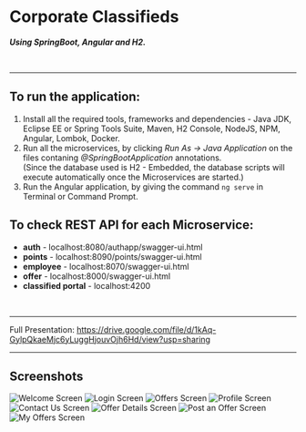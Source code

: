 # Corporate Classifieds

***Using SpringBoot, Angular and H2.***

<br><hr>

## To run the application:

1. Install all the required tools, frameworks and dependencies - Java JDK, Eclipse EE or Spring Tools Suite, Maven, H2 Console, NodeJS, NPM, Angular, Lombok, Docker.
2. Run all the microservices, by clicking *Run As -> Java Application* on the files contaning *@SpringBootApplication* annotations.
<br>    (Since the database used is H2 - Embedded, the database scripts will execute automatically once the Microservices are started.)
3. Run the Angular application, by giving the command ``ng serve`` in Terminal or Command Prompt.

## To check REST API for each Microservice:

- **auth** - localhost:8080/authapp/swagger-ui.html
- **points** - localhost:8090/points/swagger-ui.html
- **employee** - localhost:8070/swagger-ui.html
- **offer** - localhost:8000/swagger-ui.html
- **classified portal** - localhost:4200

<br><hr>
Full Presentation: https://drive.google.com/file/d/1kAq-GylpQkaeMjc6yLuggHjouvOjh6Hd/view?usp=sharing

---

## Screenshots

![Welcome Screen](https://user-images.githubusercontent.com/22585675/177031582-1276e117-e61a-4a4e-84a8-bf2ed140999e.png)
![Login Screen](https://user-images.githubusercontent.com/22585675/177031734-cd34e1b2-eac8-40ee-8d5e-6f0922188d39.png)
![Offers Screen](https://user-images.githubusercontent.com/22585675/177031858-5c6d5034-2e33-4266-845e-46d6dc214fd8.png)
![Profile Screen](https://user-images.githubusercontent.com/22585675/177031885-e6c889c4-e4e0-46b3-bf1f-9bcd919c9349.png)
![Contact Us Screen](https://user-images.githubusercontent.com/22585675/177031898-e20b5651-da56-43f7-a42b-f353adc6e6e3.png)
![Offer Details Screen](https://user-images.githubusercontent.com/22585675/177031902-aa937387-34e1-4167-a63e-b75020956ee4.png)
![Post an Offer Screen](https://user-images.githubusercontent.com/22585675/177031916-348261e2-af9d-4b05-ba4a-0dadf6531f09.png)
![My Offers Screen](https://user-images.githubusercontent.com/22585675/177031932-0a1feabd-db8e-40dc-9d02-bd4e7ab564e8.png)
